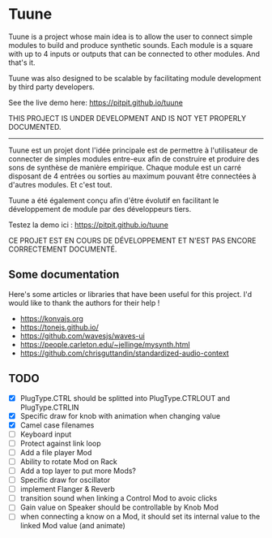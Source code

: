 # Tuune

Tuune is a project whose main idea is to allow the user
to connect simple modules to build and produce synthetic sounds.
Each module is a square with up to 4 inputs or outputs that can be connected to other modules.
And that's it.

Tuune was also designed to be scalable by facilitating module development
by third party developers.

See the live demo here: https://pitpit.github.io/tuune

THIS PROJECT IS UNDER DEVELOPMENT AND IS NOT YET PROPERLY DOCUMENTED.

----

Tuune est un projet dont l'idée principale est de permettre à l'utilisateur
de connecter de simples modules entre-eux
afin de construire et produire des sons de synthèse de manière empirique.
Chaque module est un carré disposant de 4 entrées ou sorties au maximum pouvant être connectées à d'autres modules.
Et c'est tout.

Tuune a été également conçu afin d'être évolutif en facilitant le développement de module
par des développeurs tiers.

Testez la demo ici : https://pitpit.github.io/tuune

CE PROJET EST EN COURS DE DÉVELOPPEMENT ET N'EST PAS ENCORE CORRECTEMENT DOCUMENTÉ.

## Some documentation

Here's some articles or libraries that have been useful for this project.
I'd would like to thank the authors for their help !

* https://konvajs.org
* https://tonejs.github.io/
* https://github.com/wavesjs/waves-ui
* https://people.carleton.edu/~jellinge/mysynth.html
* https://github.com/chrisguttandin/standardized-audio-context

## TODO

- [X] PlugType.CTRL should be splitted into PlugType.CTRLOUT and  PlugType.CTRLIN
- [X] Specific draw for knob with animation when changing value
- [X] Camel case filenames
- [ ] Keyboard input
- [ ] Protect against link loop
- [ ] Add a file player Mod
- [ ] Ability to rotate Mod on Rack
- [ ] Add a top layer to put more Mods?
- [ ] Specific draw for oscillator
- [ ] implement Flanger & Reverb
- [ ] transition sound when linking a Control Mod to avoic clicks
- [ ] Gain value on Speaker should be controllable by Knob Mod
- [ ] when connecting a know on a Mod, it should set its internal value to the linked Mod value (and animate)
